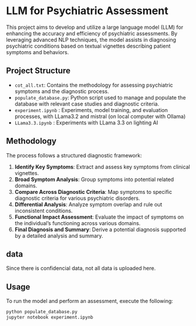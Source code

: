 # LLM for Psychiatric Assessment

This project aims to develop and utilize a large language model (LLM) for enhancing the accuracy and efficiency of psychiatric assessments. By leveraging advanced NLP techniques, the model assists in diagnosing psychiatric conditions based on textual vignettes describing patient symptoms and behaviors.

## Project Structure

- `cot_all.txt`: Contains the methodology for assessing psychiatric symptoms and the diagnostic process.
- `populate_database.py`: Python script used to manage and populate the database with relevant case studies and diagnostic criteria.
- `experiment.ipynb` : Experiments, model training, and evaluation processes, with LLama3.2 and mistral (on local computer with Ollama)
- `LLama3.3.ipynb` : Experiments with LLama 3.3 on lighting AI
## Methodology

The process follows a structured diagnostic framework:
1. **Identify Key Symptoms**: Extract and assess key symptoms from clinical vignettes.
2. **Broad Symptom Analysis**: Group symptoms into potential related domains.
3. **Compare Across Diagnostic Criteria**: Map symptoms to specific diagnostic criteria for various psychiatric disorders.
4. **Differential Analysis**: Analyze symptom overlap and rule out inconsistent conditions.
5. **Functional Impact Assessment**: Evaluate the impact of symptoms on the individual’s functioning across various domains.
6. **Final Diagnosis and Summary**: Derive a potential diagnosis supported by a detailed analysis and summary.

## data

Since there is confidencial data, not all data is uploaded here.

## Usage
To run the model and perform an assessment, execute the following:

```bash
python populate_database.py
jupyter notebook experiment.ipynb
```
